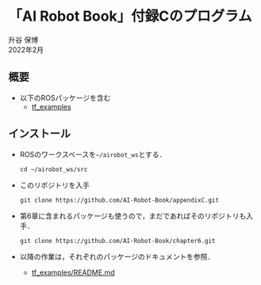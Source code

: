 # 「AI Robot Book」付録Cのプログラム

升谷 保博  
2022年2月  

## 概要

- 以下のROSパッケージを含む
  - [tf_examples](tf_examples)

## インストール

- ROSのワークスペースを`~/airobot_ws`とする．
  ```
  cd ~/airobot_ws/src
  ```

- このリポジトリを入手
  ```
  git clone https://github.com/AI-Robot-Book/appendixC.git
  ```

- 第6章に含まれるパッケージも使うので，まだであればそのリポジトリも入手．
  ```
  git clone https://github.com/AI-Robot-Book/chapter6.git
  ```

- 以降の作業は，それぞれのパッケージのドキュメントを参照．
  - [tf_examples/README.md](tf_examples/README.md)
